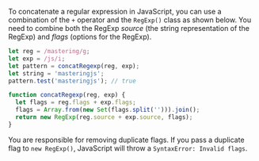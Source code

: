 To concatenate a regular expression in JavaScript, you can use a combination of the `+` operator and the `RegExp()` class as shown below.
You need to combine both the RegExp _source_ (the string representation of the RegExp) and _flags_ (options for the RegExp).

```javascript
let reg = /mastering/g;
let exp = /js/i;
let pattern = concatRegexp(reg, exp);
let string = 'masteringjs';
pattern.test('masteringjs'); // true

function concatRegexp(reg, exp) {
  let flags = reg.flags + exp.flags;
  flags = Array.from(new Set(flags.split(''))).join();
  return new RegExp(reg.source + exp.source, flags);
}
```

You are responsible for removing duplicate flags.
If you pass a duplicate flag to `new RegExp()`, JavaScript will throw a `SyntaxError: Invalid flags`.
